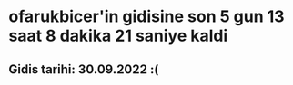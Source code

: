 # ofarukbicer'in gidisine son 5 gun 13 saat 8 dakika 21 saniye kaldi

## Gidis tarihi: 30.09.2022 :(